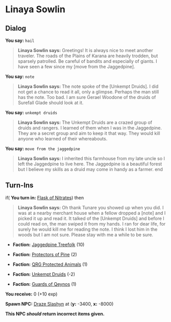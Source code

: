# Linaya Sowlin









## Dialog

**You say:** `hail`



>**Linaya Sowlin says:** Greetings!  It is always nice to meet another traveler.  The roads of the Plains of Karana are heavily trodden, but sparsely patrolled.  Be careful of bandits and especially of giants.  I have seen a few since my [move from the Jaggedpine].

**You say:** `note`



>**Linaya Sowlin says:** The note spoke of the [Unkempt Druids]. I did not get a chance to read it all, only a glimpse. Perhaps the man still has the note. Too bad. I am sure Gerael Woodone of the druids of Surefall Glade should look at it.

**You say:** `unkempt druids`



>**Linaya Sowlin says:** The Unkempt Druids are a crazed group of druids and rangers. I learned of them when I was in the Jaggedpine. They are a secret group and aim to keep it that way. They would kill anyone who learned of their whereabouts.

**You say:** `move from the jaggedpine`



>**Linaya Sowlin says:** I inherited this farmhouse from my late uncle so I left the Jaggedpine to live here.  The Jaggedpine is a beautiful forest but I believe my skills as a druid may come in handy as a farmer.
end

## Turn-Ins




if( **You turn in:** [Flask of Nitrates](/item/13945)) then


>**Linaya Sowlin says:** Oh thank Tunare you showed up when you did. I was at a nearby merchant house when a fellow dropped a [note] and I picked it up and read it. It talked of the [Unkempt Druids] and before I could read on, the man swiped it from my hands. I ran for dear life, for surely he would kill me for reading the note. I think I lost him in the woods but I am not sure. Please stay with me a while to be sure.





* __Faction:__ [Jaggedpine Treefolk](/faction/272) (10)


* __Faction:__ [Protectors of Pine](/faction/302) (2)


* __Faction:__ [QRG Protected Animals](/faction/343) (1)


* __Faction:__ [Unkempt Druids](/faction/324) (-2)


* __Faction:__ [Guards of Qeynos](/faction/262) (1)


 **You receive:** 0 (+10 exp)


**Spawn NPC:**  [Draze Slashyn](/npc/12181) at (**y:** -3400, **x:** -8000)

**This NPC *should* return incorrect items given.**
